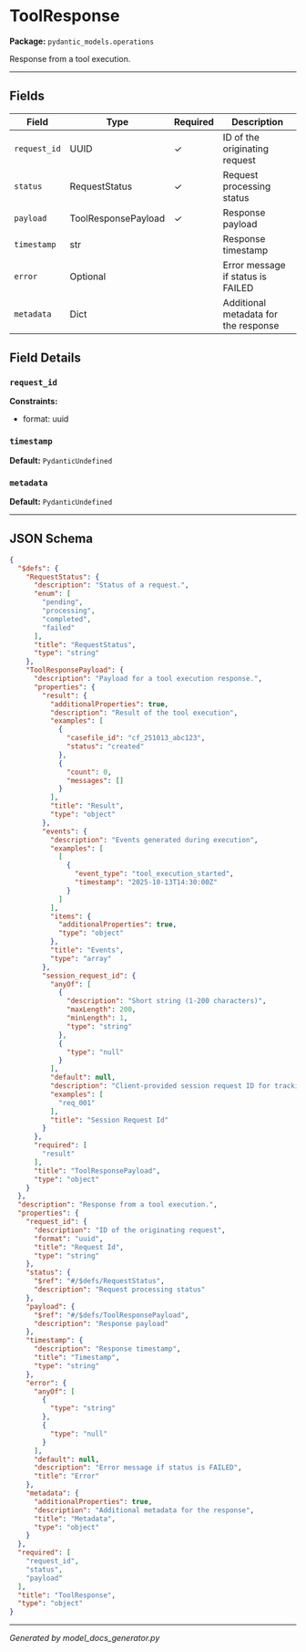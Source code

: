 # ToolResponse

**Package:** `pydantic_models.operations`

Response from a tool execution.

---

## Fields

| Field | Type | Required | Description |
|-------|------|----------|-------------|
| `request_id` | UUID | ✓ | ID of the originating request |
| `status` | RequestStatus | ✓ | Request processing status |
| `payload` | ToolResponsePayload | ✓ | Response payload |
| `timestamp` | str |  | Response timestamp |
| `error` | Optional |  | Error message if status is FAILED |
| `metadata` | Dict |  | Additional metadata for the response |

## Field Details

### `request_id`

**Constraints:**
- format: uuid

### `timestamp`

**Default:** `PydanticUndefined`

### `metadata`

**Default:** `PydanticUndefined`

---

## JSON Schema

```json
{
  "$defs": {
    "RequestStatus": {
      "description": "Status of a request.",
      "enum": [
        "pending",
        "processing",
        "completed",
        "failed"
      ],
      "title": "RequestStatus",
      "type": "string"
    },
    "ToolResponsePayload": {
      "description": "Payload for a tool execution response.",
      "properties": {
        "result": {
          "additionalProperties": true,
          "description": "Result of the tool execution",
          "examples": [
            {
              "casefile_id": "cf_251013_abc123",
              "status": "created"
            },
            {
              "count": 0,
              "messages": []
            }
          ],
          "title": "Result",
          "type": "object"
        },
        "events": {
          "description": "Events generated during execution",
          "examples": [
            [
              {
                "event_type": "tool_execution_started",
                "timestamp": "2025-10-13T14:30:00Z"
              }
            ]
          ],
          "items": {
            "additionalProperties": true,
            "type": "object"
          },
          "title": "Events",
          "type": "array"
        },
        "session_request_id": {
          "anyOf": [
            {
              "description": "Short string (1-200 characters)",
              "maxLength": 200,
              "minLength": 1,
              "type": "string"
            },
            {
              "type": "null"
            }
          ],
          "default": null,
          "description": "Client-provided session request ID for tracking",
          "examples": [
            "req_001"
          ],
          "title": "Session Request Id"
        }
      },
      "required": [
        "result"
      ],
      "title": "ToolResponsePayload",
      "type": "object"
    }
  },
  "description": "Response from a tool execution.",
  "properties": {
    "request_id": {
      "description": "ID of the originating request",
      "format": "uuid",
      "title": "Request Id",
      "type": "string"
    },
    "status": {
      "$ref": "#/$defs/RequestStatus",
      "description": "Request processing status"
    },
    "payload": {
      "$ref": "#/$defs/ToolResponsePayload",
      "description": "Response payload"
    },
    "timestamp": {
      "description": "Response timestamp",
      "title": "Timestamp",
      "type": "string"
    },
    "error": {
      "anyOf": [
        {
          "type": "string"
        },
        {
          "type": "null"
        }
      ],
      "default": null,
      "description": "Error message if status is FAILED",
      "title": "Error"
    },
    "metadata": {
      "additionalProperties": true,
      "description": "Additional metadata for the response",
      "title": "Metadata",
      "type": "object"
    }
  },
  "required": [
    "request_id",
    "status",
    "payload"
  ],
  "title": "ToolResponse",
  "type": "object"
}
```

---

*Generated by model_docs_generator.py*
